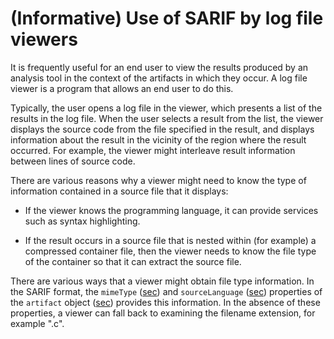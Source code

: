 <!--
---
toc:
  auto: false
  label: (Informative) Use of SARIF by log file viewers
  enumerate: Appendix C.
---
-->
# (Informative) Use of SARIF by log file viewers

It is frequently useful for an end user to view the results produced by an analysis tool in the context of the artifacts in which they occur. A log file viewer is a program that allows an end user to do this.

Typically, the user opens a log file in the viewer, which presents a list of the results in the log file. When the user selects a result from the list, the viewer displays the source code from the file specified in the result, and displays information about the result in the vicinity of the region where the result occurred. For example, the viewer might interleave result information between lines of source code.

There are various reasons why a viewer might need to know the type of information contained in a source file that it displays:

- If the viewer knows the programming language, it can provide services such as syntax highlighting.

- If the result occurs in a source file that is nested within (for example) a compressed container file, then the viewer needs to know the file type of the container so that it can extract the source file.

There are various ways that a viewer might obtain file type information. In the SARIF format, the `mimeType` ([sec](#mimetype-property)) and `sourceLanguage` ([sec](#artifact-object--sourcelanguage-property)) properties of the `artifact` object ([sec](#artifact-object)) provides this information. In the absence of these properties, a viewer can fall back to examining the filename extension, for example ".c".
